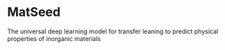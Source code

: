 # MatSeed
The universal deep learning model for transfer leaning to predict physical properties of inorganic materials
